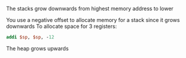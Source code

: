 The stacks grow downwards from highest memory address to lower

You use a negative offset to allocate memory for a stack since it grows downwards
To allocate space for 3 registers:
```mips
addi $sp, $sp, -12
```


The heap grows upwards